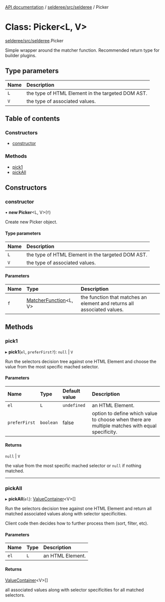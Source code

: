 [API documentation](../index.md) / [selderee/src/selderee](../modules/selderee_src_selderee.md) / Picker

# Class: Picker<L, V\>

[selderee/src/selderee](../modules/selderee_src_selderee.md).Picker

Simple wrapper around the matcher function.
Recommended return type for builder plugins.

## Type parameters

| Name | Description |
| :------ | :------ |
| `L` | the type of HTML Element in the targeted DOM AST. |
| `V` | the type of associated values. |

## Table of contents

### Constructors

- [constructor](selderee_src_selderee.picker.md#constructor)

### Methods

- [pick1](selderee_src_selderee.picker.md#pick1)
- [pickAll](selderee_src_selderee.picker.md#pickall)

## Constructors

### constructor

• **new Picker**<L, V\>(`f`)

Create new Picker object.

#### Type parameters

| Name | Description |
| :------ | :------ |
| `L` | the type of HTML Element in the targeted DOM AST. |
| `V` | the type of associated values. |

#### Parameters

| Name | Type | Description |
| :------ | :------ | :------ |
| `f` | [MatcherFunction](../modules/selderee_src_selderee.types.md#matcherfunction)<L, V\> | the function that matches an element and returns all associated values. |

## Methods

### pick1

▸ **pick1**(`el`, `preferFirst?`): ``null`` \| `V`

Run the selectors decision tree against one HTML Element
and choose the value from the most specific mached selector.

#### Parameters

| Name | Type | Default value | Description |
| :------ | :------ | :------ | :------ |
| `el` | `L` | `undefined` | an HTML Element. |
| `preferFirst` | `boolean` | false | option to define which value to choose when there are multiple matches with equal specificity. |

#### Returns

``null`` \| `V`

the value from the most specific mached selector
or `null` if nothing matched.

___

### pickAll

▸ **pickAll**(`el`): [ValueContainer](../modules/selderee_src_selderee.ast.md#valuecontainer)<V\>[]

Run the selectors decision tree against one HTML Element
and return all matched associated values
along with selector specificities.

Client code then decides how to further process them
(sort, filter, etc).

#### Parameters

| Name | Type | Description |
| :------ | :------ | :------ |
| `el` | `L` | an HTML Element. |

#### Returns

[ValueContainer](../modules/selderee_src_selderee.ast.md#valuecontainer)<V\>[]

all associated values along with
selector specificities for all matched selectors.
